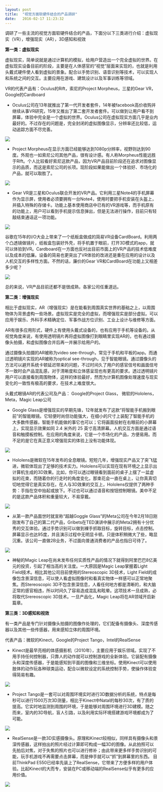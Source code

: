 ```yaml
---
layout: post
title:  "视觉方面软硬件结合的产品调研"
date:   2016-02-17 11:23:32
---
```

调研了一些主流的视觉方面软硬件结合的产品，下面分以下三类进行介绍：虚拟现实（VR），增强现实（AR），3D感知和视效

**第一类：虚拟现实**

虚拟现实，简单说就是通过计算机的模拟，给用户营造出一个完全虚拟的世界。在虚拟现实设备目前的阶段，主要是在人体感官的“视觉”层面来实现的，也就是利用头戴式硬件使人看到虚拟的景象。配合以手势识别、语音识别等技术，可以实现人和系统之间的交互。主要应用在游戏、建筑设计以及军事训练等领域。

VR的代表产品有：Oculus的Rift，索尼的Project Morpheus，三星的Gear VR，Google的Cardboard

* Oculus公司在13年就推出了第一代开发者套件，14年被facebook高价收购并继续从事VR研究，15年又推出了第二套开发者套件。可以做到让用户看不到屏幕，体验中完全是一个虚拟的世界。Oculus公司在虚拟现实方面几乎是业内最好的。不过存在的问题是，完全封闭的虚拟图像显示，分辨率还比较低，运动追踪方面不尽完善。

![](/images/ai-1.jpg)

* Project  Morpheus在显示方面已经能够达到1080p分辨率，视野则达到90度。外观也一如索尼公司其他产品，很有设计感。有人称Morpheus性能远胜于RIft。个人比较看好索尼这款产品，因为VR产品目前阶段还在追求对图像显示的品质，而这是索尼公司的长项。现阶段如果能做出一个体验好、市场化的产品，就可以取胜了。

![](/images/ai-2.jpg)

* Gear VR是三星和Oculus联合开发的VR产品。它利用三星Note4的手机屏幕作为显示屏，使用者必须要拥有一台Note4，使用时要把手机安装在头盔上，并插入特殊的存储卡。功能上基本使用商店中已有的VR游戏等，而手机原有的功能上，用户可以看到手机提示信息弹出，但是无法进行操作，目前只有轻敲结束通话这一项功能。

![](/images/ai-3.jpg)

谷歌在15年的I/O大会上带来了一个纸板盒做成的简易VR设备CardBoard。利用两个凸透镜做镜片，纸板盒包装好外壳，将手机置于眼前，打开3D模式的app，就可以体验到VR。Cardboard在一方面也反衬出目前市面上的VR产品的技术低难度以及成本的低廉。设备的简易也更突出了VR体验的改进还是重在应用的设计以及人机交互的多样性方面。不然的话，廉价的Gear VR和CardBoard在功能上又相差多少呢？

![](/images/ai-10.jpg)

总的来说，VR产品目前还都不是很成熟，各家公司任重道远。



**第二类：增强现实**

相比于虚拟现实，AR（增强现实）是在能看到周围真实世界的基础之上，以周围物体为背景虚构一些场景。虚拟现实是完全的虚拟，而增强现实是部分虚拟。可以应用于娱乐、外科手术精确定位、军事作战方位识别、工业上设计与维修等方面。

AR有很多应用形式，硬件上有使用头戴式设备的，也有应用于手机等设备的。从视觉角度来说，有使用透明镜片再将虚拟图像打到眼睛里实现AR的，也有通过摄像头拍摄，和虚拟图像合并后再一并展示给用户的。

通过摄像头拍摄的AR被称为video see-through，常见于手机和平板的app。而通过透明镜片实现的AR被称为optical see-through，见于智能眼镜。通过摄像头的方法可以避开系统卡顿延迟带来的问题，不过时间久了用户的感官信号和画面信号不一致时会产品混乱感，对于清晰度和立体感呈现也有更高的要求。透过透明镜片用户可以直接看到周围物体，这样的体验最好，然而为计算机图像处理速度与现实变化的一致性有极高的要求，在技术上难度很大。

头戴式眼镜AR的代表公司及产品： Google的Project Glass， 微软的Hololens，Meta，Magic Leap公司

* Google Glass是增强现实的早期先锋，12年就发布了这款“将智能手机搬到眼前”的智能眼镜。它轻便时尚但功能强大，在细小的尺寸上装配了智能手机的大多数传感器，智能手机能做的事它也可以；它将画面投射在右眼前的小屏幕上，实现显示效果如同 2.4 米外的 25 英寸高清屏幕。人机交互方面是通过语音和触摸板控制。在应用的角度来说，它是一个市场化的产品，方便易用。而不足的是它在真正意义增强现实的体验上没有功能体现。

![](/images/ai-4.jpg)

* Hololens是微软在15年发布的全息眼镜。短短几年，增强现实产品又了突飞猛进，微软体现出了足够的技术实力。Hololens可以实现在现有环境之上显示出计算机生成的3D效果。比如，你可以透过眼镜看到面前的桌子上摆了一盆虚拟的花束，而随着你的行走时的角度变化，那束花会一直在桌上，让你真真切切地觉得它是真实存在。在人与3D效果的交互上，Hololens仅提供了两种手势：手指在空中抬起或放下。不过也可以通过语音和按钮控制眼镜。美中不足的是这款产品体积和重量较大，不易穿戴。

![](/images/ai-5.jpg)

* 从第一款产品面世时就宣称“超越Goggle Glass”的Meta公司在今年2月18日刚刚发布了自己的第二代产品，Gribets在TED演讲中展示的Meta2拥有十分优秀的交互体验。通过手势识别可以做到裸手抓取目标，旋转目标，点击控制。屏幕显示也达95度，并且演示过程中无明显卡顿。只是体积稍微大了些，略显沉重。该公司一直做2B业务，不过面向普通消费者的产品也指日可待了。

![](/images/ai-9.jpg)

* 神秘的Magic Leap在尚未发布任何实质性产品的情况下就得到阿里巴巴8亿美元的投资，引起了相当高的关注度。一大原因是Magic Leap掌握着Light Field技术。相比其他公司目前使用的Stereoscopic 3D技术，Light Field的成像包含景深信息，可以使人看虚拟图像时和看真实物体一样感可以正常地聚焦。而Stereoscopic 3D不包含景深信息，人看任何地方都是清晰的，和大脑正常的感官相违，所以时间久了容易造成混乱和眩晕。这项技术一旦成熟，必将取代Srereoscopic 3D技术。一旦产品化，Magic Leap将在AR领域开启新篇章。



**第三类：3D感知和视效**

有一类产品是专门针对摄像头拍摄的图像作处理的，它们配备有摄像头、深度传感器以及其他一些传感器，用来感知立体的周围环境。

代表产品：微软的Kinect，Google的Project Tango，Intel的RealSense

* Kinect是最早亮相的体感摄影机（2010年），主要应用于娱乐领域。实现了不用手持任何控制器，只靠人的动作就可以控制游戏的全新体验。它装配有摄像头和深度传感器，于是能感知到平面的图像和三维坐标。使用Kinect可以使用肢体的动作玩各种球类运动，配合以微软设定的系统控制手势，使操作体验变得简易有趣。

![](/images/ai-6.jpg)

* Project Tango是一套可以对周围环境实时进行3D数据分析的系统，特点是每秒可以进行1500万次3D测量，相比于Kinect中Natal的每秒30次，有了质的提高。它实时地监测到周围的环境，于是能够对周围环境进行3D建模。随之而来，室内的3D导航，盲人引路，以及利用实际环境搭建游戏环境都成为了可能。

![](/images/ai-7.jpg)

* RealSense是一款3D实感摄像头。原理和Kinect较相似，同样具有摄像头和景深传感器，这样拍出的照片经过计算即可构成一幅3D的图像。从此拍照可以先拍后对焦，对于失焦的照片也可以进行修补；由此带来更多样手势识别的可能，玩手机游戏不再需要点击屏幕，而是伸手就可以“抓”到屏幕里的东西。
目前ThinkPad E550已经率先装上了RealSense，它带来了方便多样的用户体验。比起Kinect的大而专，安装在PC或移动端的RealSense似乎有更多的应用价值。

![](/images/ai-8.jpg)
